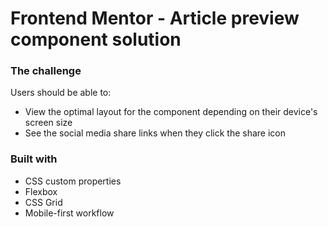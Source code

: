 # Frontend Mentor - Article preview component solution

### The challenge

Users should be able to:

- View the optimal layout for the component depending on their device's screen size
- See the social media share links when they click the share icon

### Built with

- CSS custom properties
- Flexbox
- CSS Grid
- Mobile-first workflow
